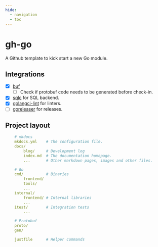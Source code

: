 ```yaml
---
hide:
  - navigation
  - toc
---
```


# gh-go

A Github template to kick start a new Go module.

## Integrations

- [x] [buf](https://buf.build/)
    * [ ] Check if protobuf code needs to be generated before check-in.
- [x] [sqlc](https://sqlc.dev/) for SQL backend.
- [x] [golangci-lint](https://golangci-lint.run/) for linters.
- [ ] [goreleaser](https://goreleaser.com/) for releases.

## Project layout

```yaml
    # mkdocs
    mkdocs.yml    # The configuration file.
    docs/
        blog/     # Development log
        index.md  # The documentation homepage.
        ...       # Other markdown pages, images and other files.

    # Go
    cmd/          # Binaries
        frontend/
        tools/
        ...
    internal/
        frontend/ # Internal libraries
        ...
    itest/        # Integration tests
        ...

    # Protobuf
    proto/
    gen/

    justfile      # Helper commands 
```
